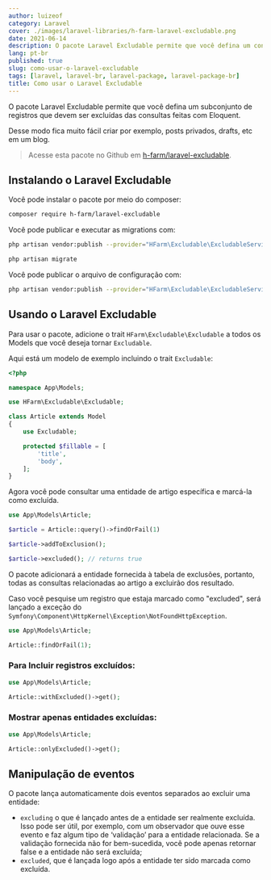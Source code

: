 ```yaml
---
author: luizeof
category: Laravel
cover: ./images/laravel-libraries/h-farm-laravel-excludable.png
date: 2021-06-14
description: O pacote Laravel Excludable permite que você defina um conjunto de registros que devem ser excluídas das consultas.
lang: pt-br
published: true
slug: como-usar-o-laravel-excludable
tags: [laravel, laravel-br, laravel-package, laravel-package-br]
title: Como usar o Laravel Excludable
---
```


O pacote Laravel Excludable permite que você defina um subconjunto de registros que devem ser excluídas das consultas feitas com Eloquent.

Desse modo fica muito fácil criar por exemplo, posts privados, drafts, etc em um blog.

> Acesse esta pacote no Github em [h-farm/laravel-excludable](https://github.com/h-farm/laravel-excludable).

## Instalando o Laravel Excludable

Você pode instalar o pacote por meio do composer:

```bash
composer require h-farm/laravel-excludable
```

Você pode publicar e executar as migrations com:

```bash
php artisan vendor:publish --provider="HFarm\Excludable\ExcludableServiceProvider" --tag="excludable-migrations"

php artisan migrate
```

Você pode publicar o arquivo de configuração com:

```bash
php artisan vendor:publish --provider="HFarm\Excludable\ExcludableServiceProvider" --tag="excludable-config"
```

## Usando o Laravel Excludable

Para usar o pacote, adicione o trait `HFarm\Excludable\Excludable` a todos os Models que você deseja tornar `Excludable`.

Aqui está um modelo de exemplo incluindo o trait `Excludable`:

```php
<?php

namespace App\Models;

use HFarm\Excludable\Excludable;

class Article extends Model
{
    use Excludable;

    protected $fillable = [
        'title',
        'body',
    ];
}
```

Agora você pode consultar uma entidade de artigo específica e marcá-la como excluída.

```php
use App\Models\Article;

$article = Article::query()->findOrFail(1)

$article->addToExclusion();

$article->excluded(); // returns true
```

O pacote adicionará a entidade fornecida à tabela de exclusões, portanto, todas as consultas relacionadas ao artigo a excluirão dos resultado.

Caso você pesquise um registro que estaja marcado como "excluded", será lançado a exceção do `Symfony\Component\HttpKernel\Exception\NotFoundHttpException`.

```php
use App\Models\Article;

Article::findOrFail(1);
```

### Para Incluir registros excluídos:

```php
use App\Models\Article;

Article::withExcluded()->get();
```

### Mostrar apenas entidades excluídas:

```php
use App\Models\Article;

Article::onlyExcluded()->get();
```

## Manipulação de eventos

O pacote lança automaticamente dois eventos separados ao excluir uma entidade:

- `excluding` o que é lançado antes de a entidade ser realmente excluída. Isso pode ser útil, por exemplo, com um observador que ouve esse evento e faz algum tipo de ‘validação’ para a entidade relacionada. Se a validação fornecida não for bem-sucedida, você pode apenas retornar false e a entidade não será excluída;
- `excluded`, que é lançada logo após a entidade ter sido marcada como excluída.

